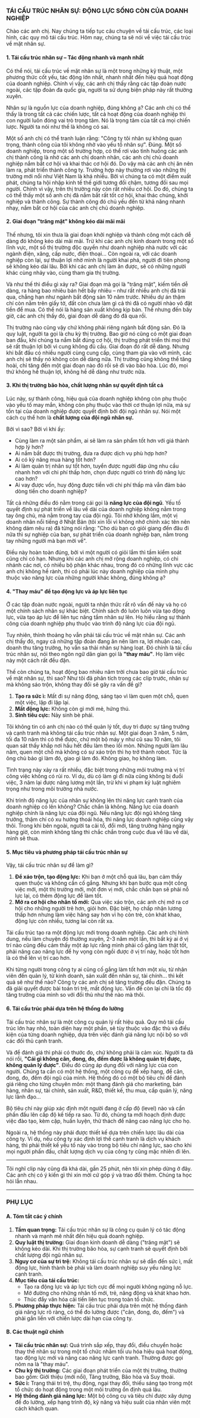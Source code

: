 ### **TÁI CẤU TRÚC NHÂN SỰ: ĐỘNG LỰC SỐNG CÒN CỦA DOANH NGHIỆP**

Chào các anh chị. Nay chúng ta tiếp tục câu chuyện về tái cấu trúc, các loại hình, các quy mô tái cấu trúc. Hôm nay, chúng ta sẽ nói về việc tái cấu trúc về mặt nhân sự.

#### **1. Tái cấu trúc nhân sự – Tác động nhanh và mạnh nhất**

Có thể nói, tái cấu trúc về mặt nhân sự là một trong những kỹ thuật, một phương thức cốt yếu, tác động lớn nhất, nhanh nhất đến hiệu quả hoạt động của doanh nghiệp. Chính vì vậy, các anh chị thấy rằng các tập đoàn nước ngoài, các tập đoàn đa quốc gia, người ta sử dụng biện pháp này rất thường xuyên.

Nhân sự là nguồn lực của doanh nghiệp, đúng không ạ? Các anh chị có thể thấy là trong tất cả các chiến lược, tất cả hoạt động của doanh nghiệp thì con người luôn đóng vai trò trọng tâm. Nó là trọng tâm của tất cả mọi chiến lược. Người ta nói như thế là không có sai.

Một số anh chị có thể tranh luận rằng: "Công ty tôi nhân sự không quan trọng, thành công của tôi không nhờ vào yếu tố nhân sự". Đúng. Một số doanh nghiệp, trong một số trường hợp, có thể rơi vào tình huống các anh chị thành công là nhờ các anh chị doanh nhân, các anh chị chủ doanh nghiệp nắm bắt cơ hội và khai thác cơ hội đó. Do vậy mà các anh chị ăn nên làm ra, phát triển thành công ty. Trường hợp này thường rơi vào những thị trường mới nổi như Việt Nam là khá nhiều. Bởi vì chúng ta có một điểm xuất phát, chúng ta hội nhập kinh tế thế giới tương đối chậm, tương đối sau mọi người. Chính vì vậy, trên thị trường này còn rất nhiều cơ hội. Do đó, chúng ta có thể thấy một số anh chị đã nắm bắt rất tốt cơ hội, khai thác chúng, khởi nghiệp và thành công. Sự thành công đó chủ yếu đến từ khả năng nhanh nhạy, nắm bắt cơ hội của các anh chị chủ doanh nghiệp.

#### **2. Giai đoạn "trăng mật" không kéo dài mãi mãi**

Thế nhưng, tôi xin thưa là giai đoạn khởi nghiệp và thành công một cách dễ dàng đó không kéo dài mãi mãi. Trừ khi các anh chị kinh doanh trong một số lĩnh vực, một số thị trường độc quyền như doanh nghiệp nhà nước với các ngành điện, xăng, cấp nước, điện thoại... Còn ngoài ra, với các doanh nghiệp còn lại, sự thuận lợi nhờ mình là người khai phá, người đi tiên phong sẽ không kéo dài lâu. Bởi khi các anh chị làm ăn được, sẽ có những người khác cùng nhảy vào, cùng tham gia thị trường.

Và như thế thì điều gì xảy ra? Giai đoạn mà gọi là "trăng mật", kiếm tiền dễ dàng, ra hàng bao nhiêu bán hết bấy nhiêu – như rất nhiều anh chị đã trải qua, chẳng hạn như ngành bất động sản 10 năm trước. Nhiều dự án thậm chí còn nằm trên giấy tờ, đất còn chưa làm gì cả thì đã có người nhào vô đặt tiền để mua. Có thể nói là hàng sản xuất không kịp bán. Thế nhưng đến bây giờ, các anh chị thấy đó, giai đoạn dễ dàng đó đã qua rồi.

Thị trường nào cũng vậy chứ không phải riêng ngành bất động sản. Đó là quy luật, người ta gọi là chu kỳ thị trường. Bao giờ nó cũng có một giai đoạn ban đầu, khi chúng ta nắm bắt đúng cơ hội, thị trường phát triển thì mọi thứ sẽ rất thuận lợi bởi vì cung không đủ cầu. Giai đoạn đó rất dễ dàng. Nhưng khi bắt đầu có nhiều người cùng cung cấp, cùng tham gia vào với mình, các anh chị sẽ thấy nó không còn dễ dàng nữa. Thị trường cũng không thể tăng hoài, chỉ tăng đến một giai đoạn nào đó rồi sẽ đi vào bão hòa. Lúc đó, mọi thứ không hề thuận lợi, không hề dễ dàng như trước nữa.

#### **3. Khi thị trường bão hòa, chất lượng nhân sự quyết định tất cả**

Lúc này, sự thành công, hiệu quả của doanh nghiệp không còn phụ thuộc vào yếu tố may mắn, không còn phụ thuộc vào thời cơ thuận lợi nữa, mà sự tồn tại của doanh nghiệp được quyết định bởi đội ngũ nhân sự. Nói một cách cụ thể hơn là **chất lượng của đội ngũ nhân sự.**

Bởi vì sao? Bởi vì khi ấy:

- Cùng làm ra một sản phẩm, ai sẽ làm ra sản phẩm tốt hơn với giá thành hợp lý hơn?
- Ai nắm bắt được thị trường, đưa ra được dịch vụ phù hợp hơn?
- Ai có kỹ năng mua hàng tốt hơn?
- Ai làm quản trị nhân sự tốt hơn, tuyển được người đáp ứng nhu cầu nhanh hơn với chi phí thấp hơn, chọn được người có trình độ năng lực cao hơn?
- Ai vay được vốn, huy động được tiền với chi phí thấp mà vẫn đảm bảo dòng tiền cho doanh nghiệp?

Tất cả những điều đó nằm trong cái gọi là **năng lực của đội ngũ**. Yếu tố quyết định sự phát triển về lâu về dài của doanh nghiệp không nằm trong tay ông chủ, mà nằm trong tay của đội ngũ. Tôi nhớ không lầm, một vị doanh nhân nổi tiếng ở Nhật Bản (tôi xin lỗi vì không nhớ chính xác tên nên không dám nêu ra) đã từng nói rằng: "Cho dù bạn có giỏi giang đến đâu đi nữa thì sự nghiệp của bạn, sự phát triển của doanh nghiệp bạn, nằm trong tay những người mà bạn mời về".

Điều này hoàn toàn đúng, bởi vì một người có giỏi lắm thì tầm kiểm soát cũng chỉ có hạn. Nhưng khi các anh chị mở rộng doanh nghiệp, có chi nhánh các nơi, có nhiều bộ phận khác nhau, trong đó có những lĩnh vực các anh chị không hề rành, thì có phải lúc này doanh nghiệp của mình phụ thuộc vào năng lực của những người khác không, đúng không ạ?

#### **4. "Thay máu" để tạo động lực và áp lực liên tục**

Ở các tập đoàn nước ngoài, người ta nhận thức rất rõ vấn đề này và họ có một chính sách nhân sự khác biệt. Chính sách đó luôn luôn vừa tạo động lực, vừa tạo áp lực để liên tục nâng tầm nhân sự lên. Họ hiểu rằng sự thành công của doanh nghiệp phụ thuộc vào trình độ năng lực của đội ngũ.

Tuy nhiên, thỉnh thoảng họ vẫn phải tái cấu trúc về mặt nhân sự. Các anh chị thấy đó, ngay cả những tập đoàn đang ăn nên làm ra, lợi nhuận cao, doanh thu tăng trưởng, họ vẫn sa thải nhân sự hàng loạt. Đó chính là tái cấu trúc nhân sự, nói theo ngôn ngữ dân gian gọi là **"thay máu"**. Họ làm việc này một cách rất đều đặn.

Thế còn chúng ta, hoạt động bao nhiêu năm trời chưa bao giờ tái cấu trúc về mặt nhân sự, thì sao? Như tôi đã phân tích trong các clip trước, nhân sự mà không sáo trộn, không thay đổi sẽ gây ra vấn đề gì?

1.  **Tạo ra sức ì:** Mất đi sự năng động, sáng tạo vì làm quen một chỗ, quen một việc, lặp đi lặp lại.
2.  **Mất động lực:** Không còn gì mới mẻ, hứng thú.
3.  **Sinh tiêu cực:** Nảy sinh bè phái.

Tôi không tin có anh chị nào có thể quản lý tốt, duy trì được sự tăng trưởng và cạnh tranh mà không tái cấu trúc nhân sự. Một giai đoạn 3 năm, 5 năm, tối đa 10 năm thì có thể được, chứ một bộ máy y như cũ sau 10 năm, tôi quan sát thấy khắp nơi hầu hết đều làm theo lối mòn. Những người làm lâu năm, quen một chỗ mà không có sự xáo trộn thì họ trở thành robot. Tức là ông chủ bảo gì làm đó, giao gì làm đó. Không giao, họ không làm.

Tình trạng này xảy ra rất nhiều, đặc biệt trong những môi trường mà vị trí công việc không có rủi ro. Ví dụ, dù có làm gì đi nữa cũng không bị đuổi việc, 3 năm lại được nâng lương một lần, trừ khi vi phạm kỷ luật nghiêm trọng như trong môi trường nhà nước.

Khi trình độ năng lực của nhân sự không lên thì năng lực cạnh tranh của doanh nghiệp có lên không? Chắc chắn là không. Năng lực của doanh nghiệp chính là năng lực của đội ngũ. Nếu năng lực đội ngũ không tăng trưởng, thậm chí có xu hướng thoái hóa, thì năng lực doanh nghiệp cũng vậy thôi. Trong khi bên ngoài, người ta cải tổ, đổi mới, tăng trưởng hàng ngày hàng giờ, còn mình không tăng thì chắc chắn trong cuộc đua về lâu về dài, mình sẽ thua.

#### **5. Mục tiêu và phương pháp tái cấu trúc nhân sự**

Vậy, tái cấu trúc nhân sự để làm gì?

1.  **Để xáo trộn, tạo động lực:** Khi bạn ở một chỗ quá lâu, bạn cảm thấy quen thuộc và không cần cố gắng. Nhưng khi bạn bước qua một công việc mới, một thị trường mới, một đơn vị mới, chắc chắn bạn sẽ phải nỗ lực lại, có thêm động lực để làm tốt.
2.  **Mở ra cơ hội cho nhân tố mới:** Qua việc xáo trộn, các anh chị mở ra cơ hội cho những người trẻ hơn, giỏi hơn. Đặc biệt, họ chấp nhận lương thấp hơn nhưng làm việc hăng say hơn vì họ còn trẻ, còn khát khao, động lực còn nhiều, tương lai còn rất xa.

Tái cấu trúc tạo ra một động lực mới trong doanh nghiệp. Các anh chị hình dung, nếu làm chuyện đó thường xuyên, 2-3 năm một lần, thì bất kỳ ai ở vị trí nào cũng đều cảm thấy một áp lực rằng mình phải cố gắng làm thật tốt, phải nâng cao năng lực để hy vọng còn ngồi được ở vị trí này, hoặc tốt hơn là có thể lên vị trí cao hơn.

Khi từng người trong công ty ai cũng cố gắng làm tốt hơn một xíu, từ nhân viên đến quản lý, từ kinh doanh, sản xuất đến nhân sự, tài chính... thì kết quả sẽ như thế nào? Công ty các anh chị sẽ tăng trưởng đều đặn. Chúng ta đã giải quyết được bài toán trì trệ, mất động lực. Vấn đề còn lại chỉ là tốc độ tăng trưởng của mình so với đối thủ như thế nào mà thôi.

#### **6. Tái cấu trúc phải dựa trên hệ thống đo lường**

Tái cấu trúc nhân sự là một công cụ quản lý rất hiệu quả. Quy mô tái cấu trúc lớn hay nhỏ, toàn diện hay một phần, sẽ tùy thuộc vào đặc thù và điều kiện của từng doanh nghiệp, dựa trên việc đánh giá năng lực nội bộ so với các đối thủ cạnh tranh.

Và để đánh giá thì phải có thước đo, chứ không phải là cảm xúc. Người ta đã nói rồi, **"Cái gì không cân, đong, đo, đếm được là không quản trị được, không quản lý được"**. Điều đó cũng áp dụng đối với năng lực của con người. Chúng ta cần có một hệ thống, một công cụ để xếp hạng, để cân, đong, đo, đếm đội ngũ của mình. Hệ thống đó có một bộ tiêu chí để đánh giá riêng cho từng chuyên môn: một thang đánh giá cho marketing, bán hàng, nhân sự, tài chính, sản xuất, R&D, thiết kế, thu mua, cấp quản lý, năng lực lãnh đạo...

Bộ tiêu chí này giúp xác định một người đang ở cấp độ (level) nào và cần phấn đấu lên cấp độ kế tiếp ra sao. Từ đó, chúng ta mới hoạch định được việc đào tạo, kèm cặp, huấn luyện, thử thách để nâng cao năng lực cho họ.

Ngoài ra, hệ thống này phải được thiết kế dựa trên chiến lược lâu dài của công ty. Ví dụ, nếu công ty xác định lợi thế cạnh tranh là dịch vụ khách hàng, thì phải thiết kế yếu tố này vào trong bộ tiêu chí năng lực, sao cho khi mọi người phấn đấu, chất lượng dịch vụ của công ty cũng mặc nhiên đi lên.

---

Tôi nghĩ clip này cũng đã khá dài, gần 25 phút, nên tôi xin phép dừng ở đây. Các anh chị có ý kiến gì thì xin mời cứ góp ý và trao đổi thêm. Chúng ta học hỏi lẫn nhau.

---

### **PHỤ LỤC**

#### **A. Tóm tắt các ý chính**

1.  **Tầm quan trọng:** Tái cấu trúc nhân sự là công cụ quản lý có tác động nhanh và mạnh mẽ nhất đến hiệu quả doanh nghiệp.
2.  **Quy luật thị trường:** Giai đoạn kinh doanh dễ dàng ("trăng mật") sẽ không kéo dài. Khi thị trường bão hòa, sự cạnh tranh sẽ quyết định bởi chất lượng đội ngũ nhân sự.
3.  **Nguy cơ của sự trì trệ:** Không tái cấu trúc nhân sự sẽ dẫn đến sức ì, mất động lực, hình thành bè phái và làm doanh nghiệp suy yếu năng lực cạnh tranh.
4.  **Mục tiêu của tái cấu trúc:**
    - Tạo ra động lực và áp lực tích cực để mọi người không ngừng nỗ lực.
    - Mở đường cho những nhân tố mới, trẻ, năng động và khát khao hơn.
    - Thúc đẩy văn hóa cải tiến liên tục trong toàn tổ chức.
5.  **Phương pháp thực hiện:** Tái cấu trúc phải dựa trên một hệ thống đánh giá năng lực rõ ràng, có thể đo lường được ("cân, đong, đo, đếm") và phải gắn liền với chiến lược dài hạn của công ty.

#### **B. Các thuật ngữ chính**

- **Tái cấu trúc nhân sự:** Quá trình sắp xếp, thay đổi, điều chuyển hoặc thay thế nhân sự trong một tổ chức nhằm tối ưu hóa hiệu quả hoạt động, tạo động lực mới và nâng cao năng lực cạnh tranh. Thường được gọi nôm na là "thay máu".
- **Chu kỳ thị trường:** Các giai đoạn phát triển của một thị trường, thường bao gồm: Giới thiệu (mới nổi), Tăng trưởng, Bão hòa và Suy thoái.
- **Sức ì:** Trạng thái trì trệ, thụ động, ngại thay đổi, thiếu sáng tạo trong một tổ chức do hoạt động trong một môi trường ổn định quá lâu.
- **Hệ thống đánh giá năng lực:** Một bộ công cụ và tiêu chí được xây dựng để đo lường, xếp hạng trình độ, kỹ năng và hiệu suất của nhân viên một cách khách quan.
